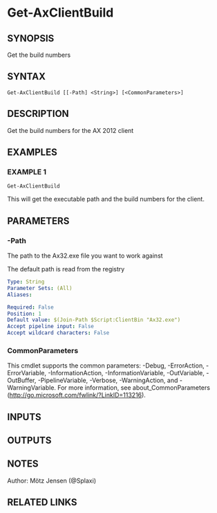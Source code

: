 ﻿---
external help file: ax2012.tools-help.xml
Module Name: ax2012.tools
online version:
schema: 2.0.0
---

# Get-AxClientBuild

## SYNOPSIS
Get the build numbers

## SYNTAX

```
Get-AxClientBuild [[-Path] <String>] [<CommonParameters>]
```

## DESCRIPTION
Get the build numbers for the AX 2012 client

## EXAMPLES

### EXAMPLE 1
```
Get-AxClientBuild
```

This will get the executable path and the build numbers for the client.

## PARAMETERS

### -Path
The path to the Ax32.exe file you want to work against

The default path is read from the registry

```yaml
Type: String
Parameter Sets: (All)
Aliases:

Required: False
Position: 1
Default value: $(Join-Path $Script:ClientBin "Ax32.exe")
Accept pipeline input: False
Accept wildcard characters: False
```

### CommonParameters
This cmdlet supports the common parameters: -Debug, -ErrorAction, -ErrorVariable, -InformationAction, -InformationVariable, -OutVariable, -OutBuffer, -PipelineVariable, -Verbose, -WarningAction, and -WarningVariable.
For more information, see about_CommonParameters (http://go.microsoft.com/fwlink/?LinkID=113216).

## INPUTS

## OUTPUTS

## NOTES
Author: Mötz Jensen (@Splaxi)

## RELATED LINKS
